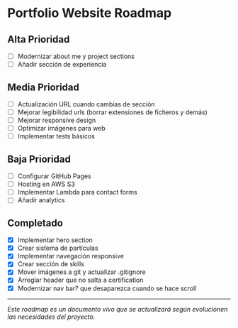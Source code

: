 # Portfolio Website Roadmap

## Alta Prioridad

- [ ] Modernizar about me y project sections
- [ ] Añadir sección de experiencia

## Media Prioridad
- [ ] Actualización URL cuando cambias de sección
- [ ] Mejorar legibilidad urls (borrar extensiones de ficheros y demás)
- [ ] Mejorar responsive design
- [ ] Optimizar imágenes para web
- [ ] Implementar tests básicos

## Baja Prioridad
- [ ] Configurar GitHub Pages
- [ ] Hosting en AWS S3
- [ ] Implementar Lambda para contact forms
- [ ] Añadir analytics

## Completado 
- [x] Implementar hero section
- [x] Crear sistema de partículas
- [x] Implementar navegación responsive
- [x] Crear sección de skills
- [x] Mover imágenes a git y actualizar .gitignore
- [x] Arreglar header que no salta a certification
- [x] Modernizar nav bar? que desaparezca cuando se hace scroll
---
*Este roadmap es un documento vivo que se actualizará según evolucionen las necesidades del proyecto.*

